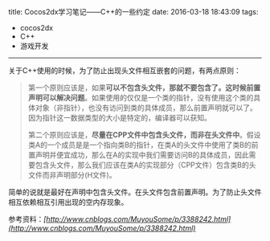 title: Cocos2dx学习笔记——C++的一些约定
date: 2016-03-18 18:43:09 
tags:
- cocos2dx
- C++
- 游戏开发

---

关于C++使用的时候，为了防止出现头文件相互嵌套的问题，有两点原则：
> 第一个原则应该是，如果**可以不包含头文件，那就不要包含了。这时候前置声明可以解决问题**。如果使用的仅仅是一个类的指针，没有使用这个类的具体对象（非指针），也没有访问到类的具体成员，那么前置声明就可以了。因为指针这一数据类型的大小是特定的，编译器可以获知。
> 
> 第二个原则应该是，**尽量在CPP文件中包含头文件，而非在头文件中**。假设类A的一个成员是是一个指向类B的指针，在类A的头文件中使用了类B的前置声明并便宜成功，那么在A的实现中我们需要访问B的具体成员，因此需要包含头文件，那么我们应该在类A的实现部分（CPP文件）包含类B的头文件而非声明部分(H文件)。

简单的说就是最好在声明中包含头文件。在头文件包含前置声明。为了防止头文件相互依赖相互引用出现的空内存现象。

参考资料：*[http://www.cnblogs.com/MuyouSome/p/3388242.html](http://www.cnblogs.com/MuyouSome/p/3388242.html)*